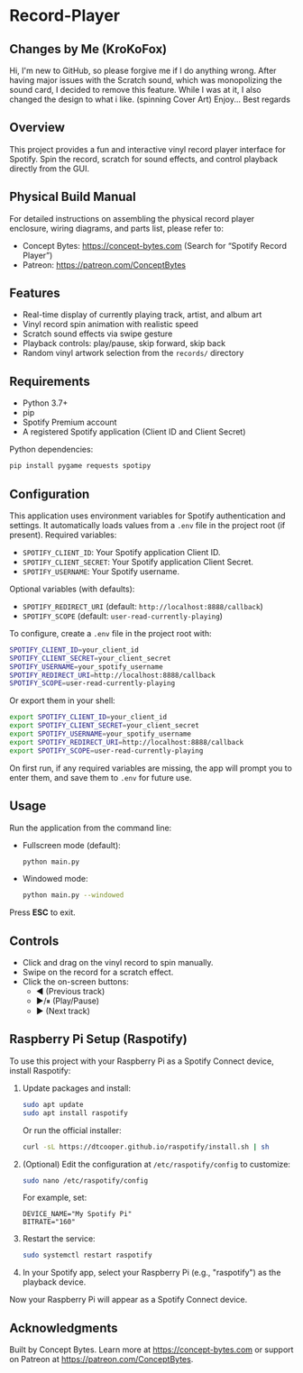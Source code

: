# Record-Player

## Changes by Me (KroKoFox)

Hi, I'm new to GitHub, so please forgive me if I do anything wrong. After having major issues with the Scratch sound, which was monopolizing the sound card,
I decided to remove this feature. While I was at it, I also changed the design to what i like. (spinning Cover Art) Enjoy... Best regards

## Overview

This project provides a fun and interactive vinyl record player interface for Spotify. Spin the record, scratch for sound effects, and control playback directly from the GUI.

## Physical Build Manual

For detailed instructions on assembling the physical record player enclosure, wiring diagrams, and parts list, please refer to:

- Concept Bytes: https://concept-bytes.com (Search for “Spotify Record Player”)
- Patreon: https://patreon.com/ConceptBytes

## Features

- Real-time display of currently playing track, artist, and album art
- Vinyl record spin animation with realistic speed
- Scratch sound effects via swipe gesture
- Playback controls: play/pause, skip forward, skip back
- Random vinyl artwork selection from the `records/` directory

## Requirements

- Python 3.7+
- pip
- Spotify Premium account
- A registered Spotify application (Client ID and Client Secret)

Python dependencies:

```bash
pip install pygame requests spotipy
```

## Configuration

This application uses environment variables for Spotify authentication and settings.
It automatically loads values from a `.env` file in the project root (if present).
Required variables:

- `SPOTIFY_CLIENT_ID`: Your Spotify application Client ID.
- `SPOTIFY_CLIENT_SECRET`: Your Spotify application Client Secret.
- `SPOTIFY_USERNAME`: Your Spotify username.

Optional variables (with defaults):

- `SPOTIFY_REDIRECT_URI` (default: `http://localhost:8888/callback`)
- `SPOTIFY_SCOPE` (default: `user-read-currently-playing`)

To configure, create a `.env` file in the project root with:

```bash
SPOTIFY_CLIENT_ID=your_client_id
SPOTIFY_CLIENT_SECRET=your_client_secret
SPOTIFY_USERNAME=your_spotify_username
SPOTIFY_REDIRECT_URI=http://localhost:8888/callback
SPOTIFY_SCOPE=user-read-currently-playing
```

Or export them in your shell:

```bash
export SPOTIFY_CLIENT_ID=your_client_id
export SPOTIFY_CLIENT_SECRET=your_client_secret
export SPOTIFY_USERNAME=your_spotify_username
export SPOTIFY_REDIRECT_URI=http://localhost:8888/callback
export SPOTIFY_SCOPE=user-read-currently-playing
```

On first run, if any required variables are missing, the app will prompt you to enter them,
and save them to `.env` for future use.

## Usage

Run the application from the command line:

- Fullscreen mode (default):

  ```bash
  python main.py
  ```

- Windowed mode:

  ```bash
  python main.py --windowed
  ```

Press **ESC** to exit.

## Controls

- Click and drag on the vinyl record to spin manually.
- Swipe on the record for a scratch effect.
- Click the on-screen buttons:
  - ◄ (Previous track)
  - ▶/⏸ (Play/Pause)
  - ► (Next track)

## Raspberry Pi Setup (Raspotify)

To use this project with your Raspberry Pi as a Spotify Connect device, install Raspotify:

1. Update packages and install:

   ```bash
   sudo apt update
   sudo apt install raspotify
   ```

   Or run the official installer:

   ```bash
   curl -sL https://dtcooper.github.io/raspotify/install.sh | sh
   ```

2. (Optional) Edit the configuration at `/etc/raspotify/config` to customize:

   ```bash
   sudo nano /etc/raspotify/config
   ```
   For example, set:
   ```
   DEVICE_NAME="My Spotify Pi"
   BITRATE="160"
   ```

3. Restart the service:

   ```bash
   sudo systemctl restart raspotify
   ```

4. In your Spotify app, select your Raspberry Pi (e.g., "raspotify") as the playback device.

Now your Raspberry Pi will appear as a Spotify Connect device.

## Acknowledgments

Built by Concept Bytes. Learn more at https://concept-bytes.com or support on Patreon at https://patreon.com/ConceptBytes.
